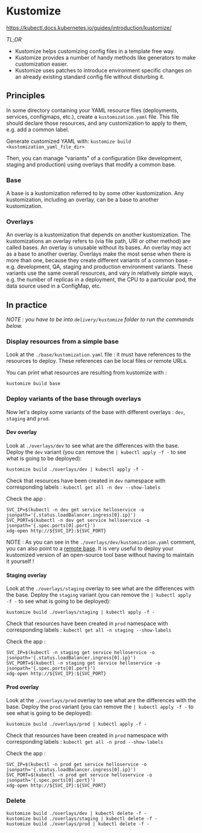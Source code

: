 # Kustomize

https://kubectl.docs.kubernetes.io/guides/introduction/kustomize/

*TL;DR*

- Kustomize helps customizing config files in a template free way.
- Kustomize provides a number of handy methods like generators to make customization easier.
- Kustomize uses patches to introduce environment specific changes on an already existing standard config file without disturbing it.

## Principles

In some directory containing your YAML resource files (deployments, services, configmaps, etc.), create a `kustomization.yaml` file.
This file should declare those resources, and any customization to apply to them, e.g. add a common label.

Generate customized YAML with: `kustomize build <kustomization_yaml_file_dir>`

Then, you can manage "variants" of a configuration (like development, staging and production) using overlays that modify a common base.

### Base

A base is a kustomization referred to by some other kustomization.
Any kustomization, including an overlay, can be a base to another kustomization.

### Overlays

An overlay is a kustomization that depends on another kustomization.
The kustomizations an overlay refers to (via file path, URI or other method) are called bases.
An overlay is unusable without its bases.
An overlay may act as a base to another overlay.
Overlays make the most sense when there is more than one, because they create different variants of a common base - e.g. development, QA, staging and production environment variants.
These variants use the same overall resources, and vary in relatively simple ways, e.g. the number of replicas in a deployment, the CPU to a particular pod, the data source used in a ConfigMap, etc.

## In practice

_NOTE : you have to be into `delivery/kustomize` folder to run the commands below._

### Display resources from a simple base

Look at the `./base/kustomization.yaml` file : it must have references to the resources to deploy.
These references can be local files or remote URLs.

You can print what resources are resulting from kustomize with :

```
kustomize build base
```
### Deploy variants of the base through overlays

Now let's deploy some variants of the base with different overlays : `dev`, `staging` and `prod`.

#### Dev overlay

Look at `./overlays/dev` to see what are the differences with the base.
Deploy the `dev` variant (you can remove the `| kubectl apply -f -` to see what is going to be deployed):

```
kustomize build ./overlays/dev | kubectl apply -f -
```

Check that resources have been created in `dev` namespace with corresponding labels : `kubectl get all -n dev --show-labels`

Check the app :

```
SVC_IP=$(kubectl -n dev get service helloservice -o jsonpath='{.status.loadBalancer.ingress[0].ip}')
SVC_PORT=$(kubectl -n dev get service helloservice -o jsonpath='{.spec.ports[0].port}')
xdg-open http://${SVC_IP}:${SVC_PORT}
```

NOTE : As you can see in the `./overlays/dev/kustomization.yaml` comment, you can also point to a [remote base](https://github.com/kubernetes-sigs/kustomize/blob/master/examples/remoteBuild.md#url-format). It is very useful to deploy your kustomized version of an open-source tool base without having to maintain it yourself !

#### Staging overlay

Look at the `./overlays/staging` overlay to see what are the differences with the base.
Deploy the `staging` variant (you can remove the `| kubectl apply -f -` to see what is going to be deployed):

```
kustomize build ./overlays/staging | kubectl apply -f -
```

Check that resources have been created in `prod` namespace with corresponding labels : `kubectl get all -n staging --show-labels`

Check the app :

```
SVC_IP=$(kubectl -n staging get service helloservice -o jsonpath='{.status.loadBalancer.ingress[0].ip}')
SVC_PORT=$(kubectl -n staging get service helloservice -o jsonpath='{.spec.ports[0].port}')
xdg-open http://${SVC_IP}:${SVC_PORT}
```

#### Prod overlay

Look at the `./overlays/prod` overlay to see what are the differences with the base.
Deploy the `prod` variant (you can remove the `| kubectl apply -f -` to see what is going to be deployed):

```
kustomize build ./overlays/prod | kubectl apply -f -
```

Check that resources have been created in `prod` namespace with corresponding labels : `kubectl get all -n prod --show-labels`

Check the app :

```
SVC_IP=$(kubectl -n prod get service helloservice -o jsonpath='{.status.loadBalancer.ingress[0].ip}')
SVC_PORT=$(kubectl -n prod get service helloservice -o jsonpath='{.spec.ports[0].port}')
xdg-open http://${SVC_IP}:${SVC_PORT}
```

### Delete

```
kustomize build ./overlays/dev | kubectl delete -f -
kustomize build ./overlays/staging | kubectl delete -f -
kustomize build ./overlays/prod | kubectl delete -f -
```